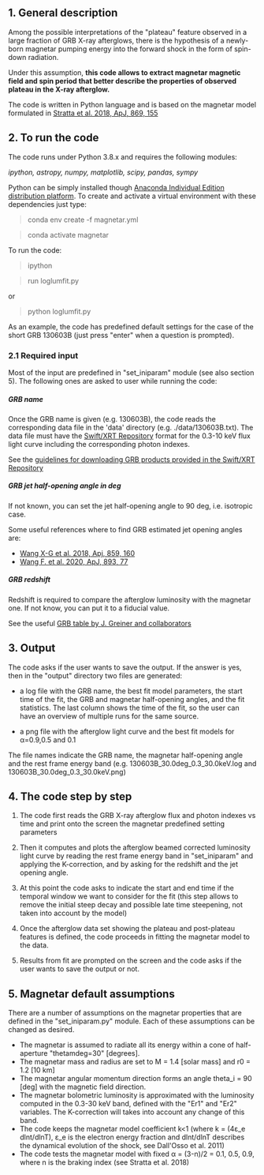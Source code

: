## 1. General description

Among the possible interpretations of the "plateau" feature observed in a large
fraction of GRB X-ray afterglows, there is the hypothesis of a newly-born magnetar
pumping energy into the forward shock in the form of spin-down radiation.

Under this assumption, **this code allows to extract magnetar magnetic field and spin period that better describe
the properties of observed plateau in the X-ray afterglow.**

The code is written in Python language and is based on the magnetar model formulated in [Stratta et al. 2018, ApJ, 869, 155](https://iopscience.iop.org/article/10.3847/1538-4357/aadd8f)



## 2. To run the code

The code runs under Python 3.8.x and requires the following modules:

*ipython, astropy, numpy, matplotlib, scipy,  pandas, sympy*

Python can be simply installed though [Anaconda Individual Edition distribution platform](https://www.anaconda.com/products/individual).
To create and activate a virtual environment with these dependencies just type:

> conda env create -f magnetar.yml

> conda activate magnetar

To run the code:

> ipython

> run loglumfit.py

or

> python loglumfit.py

As an example, the code has predefined default settings for the case of the short GRB 130603B (just press "enter" when a question is prompted).


### 2.1 Required input

Most of the input are predefined in "set_iniparam" module (see also section 5). The following ones are asked to user while running the code:

##### GRB name
Once the GRB name is given (e.g. 130603B), the code reads the corresponding data file in the 'data' directory (e.g. ./data/130603B.txt).
The data file must have the [Swift/XRT Repository](https://www.swift.ac.uk/xrt_curves/) format for the 0.3-10 keV flux light curve including the corresponding photon indexes.

See the [guidelines for downloading GRB products provided in the Swift/XRT Repository](https://www.swift.ac.uk/xrt_products/bulk.php)


##### GRB jet half-opening angle in deg

If not known, you can set the jet half-opening angle to 90 deg, i.e. isotropic case.

Some useful references where to find GRB  estimated jet opening angles are:
- [Wang X-G et al. 2018, Apj, 859, 160](https://doi.org/10.3847%2F1538-4357%2Faabc13)
- [Wang F. et al. 2020, ApJ, 893, 77](https://iopscience.iop.org/article/10.3847/1538-4357/ab0a86/meta)

##### GRB redshift

Redshift is required to compare the afterglow luminosity with the magnetar one. If not know, you can put it to a fiducial value.

See the useful [GRB table by J. Greiner and collaborators](https://www.mpe.mpg.de/~jcg/grbgen.html)


## 3. Output

The code asks if the user wants to save the output. If the answer is yes, then
in the "output" directory two files are generated:

- a log file with the GRB name, the best fit model parameters, the start time of the fit, the GRB and magnetar half-opening angles, and the fit statistics.
The last column shows the time of the fit, so the user can have an overview of multiple runs for the same source.

- a png file with the afterglow light curve and the best fit models for &alpha;=0.9,0.5 and 0.1

The file names indicate
the GRB name, the magnetar half-opening angle and the rest frame energy band
(e.g. 130603B_30.0deg_0.3_30.0keV.log and 130603B_30.0deg_0.3_30.0keV.png)

## 4. The code step by step

1) The code first reads the GRB X-ray afterglow flux and photon indexes vs time and print onto the screen the magnetar predefined setting parameters

2) Then it computes and plots the afterglow beamed corrected luminosity light curve by reading
the rest frame energy band in "set_iniparam" and applying the K-correction,
and by asking for the redshift and the jet opening angle.

3) At this point the code asks to indicate the start and end time if the temporal window we want
to consider for the fit (this step allows to remove the initial steep decay and possible late time steepening, not taken into account by the model)

4) Once the afterglow data set showing the plateau and post-plateau features is defined, the code proceeds in fitting the magnetar model to the data.

5) Results from fit are prompted on the screen and the code asks if the user wants to save the output or not.


## 5. Magnetar default assumptions

There are a number of assumptions on the magnetar properties that are defined in the "set_iniparam.py" module. Each of these assumptions can be changed as desired.

- The magnetar is assumed to radiate all its energy within a cone of half-aperture "thetamdeg=30" [degrees].
- The magnetar mass and radius are set to M = 1.4  [solar mass] and r0 = 1.2  [10 km]
- The magnetar angular momentum direction forms an angle theta_i = 90 [deg] with the magnetic field direction.
- The magnetar bolometric luminosity is approximated with the luminosity computed in the 0.3-30 keV band, defined with the "Er1" and "Er2" variables. The K-correction will takes into account any change of this band.
- The code keeps the magnetar model coefficient k<1 (where k = (4&epsilon;_e dlnt/dlnT), &epsilon;_e is the electron energy fraction and dlnt/dlnT describes the dynamical evolution of the shock, see Dall'Osso et al. 2011)
- The code tests the magnetar model with fixed &alpha; = (3-n)/2 = 0.1, 0.5, 0.9, where n is the braking index (see Stratta et al. 2018)
